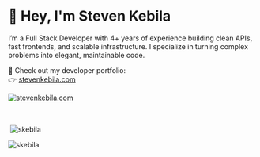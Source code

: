 # 👋 Hey, I'm Steven Kebila

I’m a Full Stack Developer with 4+ years of experience building clean APIs, fast frontends, and scalable infrastructure. I specialize in turning complex problems into elegant, maintainable code.

🚀 Check out my developer portfolio:  
👉 [stevenkebila.com](https://stevenkebila.com)

[![stevenkebila.com](https://stevenkebila.com/lovable-uploads/a4d8cf40-4c4b-4673-89fd-aaa897097ec1.png)](https://stevenkebila.com)

<br>
<p>&nbsp;<img align="center" src="https://github-readme-stats.vercel.app/api?username=skebila&show_icons=true&theme=dark&locale=en" alt="skebila" /></p>

<!--<p><img align="left" src="https://github-readme-streak-stats.herokuapp.com/?user=skebila&theme=dark" alt="skebila" /></p><br>-->
<p align="left"> <img src="https://komarev.com/ghpvc/?username=skebila&label=Profile%20views&color=1c5945&style=flat" alt="skebila" /> </p>

